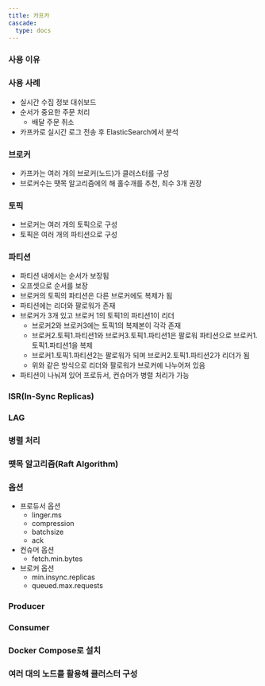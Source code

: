 ```yaml
---
title: 카프카
cascade:
  type: docs
---
```

### 사용 이유

### 사용 사례
- 실시간 수집 정보 대쉬보드
- 순서가 중요한 주문 처리
  - 배달 주문 취소
- 카프카로 실시간 로그 전송 후 ElasticSearch에서 분석

### 브로커
- 카프카는 여러 개의 브로커(노드)가 클러스터를 구성
- 브로커수는 땟목 알고리즘에의 해 홀수개를 추천, 최수 3개 권장

### 토픽
- 브로커는 여러 개의 토픽으로 구성
- 토픽은 여러 개의 파티션으로 구성

### 파티션
- 파티션 내에서는 순서가 보장됨
- 오프셋으로 순서를 보장
- 브로커의 토픽의 파티션은 다른 브로커에도 복제가 됨
- 파티션에는 리더와 팔로워가 존재
- 브로커가 3개 있고 브로커 1의 토픽1의 파티션1이 리더
  - 브로커2와 브로커3에는 토픽1의 복제본이 각각 존재
  - 브로커2.토픽1.파티션1와 브로커3.토픽1.파티션1은 팔로워 파티션으로 브로커1.토픽1.파티션1을 복제
  - 브로커1.토픽1.파티션2는 팔로워가 되며 브로커2.토픽1.파티션2가 리더가 됨
  - 위와 같은 방식으로 리더와 팔로워가 브로커에 나누어져 있음
- 파티션이 나눠져 있어 프로듀서, 컨슈머가 병렬 처리가 가능

### ISR(In-Sync Replicas)

### LAG

### 병렬 처리

### 뗏목 알고리즘(Raft Algorithm)

### 옵션
- 프로듀서 옵션
  - linger.ms
  - compression
  - batchsize
  - ack
- 컨슈머 옵션
  - fetch.min.bytes
- 브로커 옵션
  - min.insync.replicas
  - queued.max.requests

### Producer

### Consumer

### Docker Compose로 설치


### 여러 대의 노드를 활용해 클러스터 구성